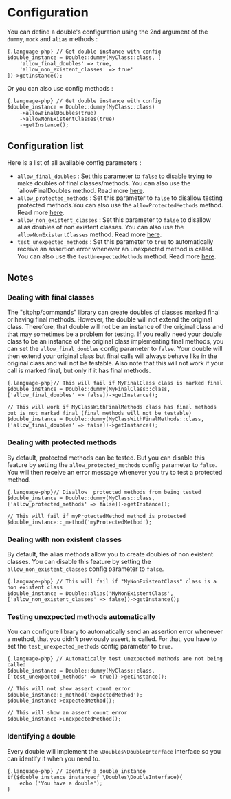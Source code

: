 # Configuration
You can define a double's configuration using the 2nd argument of the `dummy`, `mock` and `alias` methods :

    {.language-php} // Get double instance with config
    $double_instance = Double::dummy(MyClass::class, [
        'allow_final_doubles' => true,
        'allow_non_existent_classes' => true'
    ])->getInstance();

Or you can also use config methods :   

    {.language-php} // Get double instance with config
    $double_instance = Double::dummy(MyClass::class)
        ->allowFinalDoubles(true)
        ->allowNonExistentClasses(true)
        ->getInstance();
    
## Configuration list
Here is a list of all available config parameters :

- `allow_final_doubles` : Set this parameter to `false` to disable trying to make doubles of final classes/methods. You can also use the `allowFinalDoubles method. Read more [here](#dealing-with-final-classes).
- `allow_protected_methods` : Set this parameter to `false` to disallow testing protected methods.You can also use the `allowProtectedMethods` method. Read more [here](#dealing-with-protected-methods).
- `allow_non_existent_classes` : Set this parameter to `false` to disallow alias doubles of non existent classes. You can also use the `allowNonExistentClasses` method. Read more [here](#dealing-with-non-existent-methods).
- `test_unexpected_methods` : Set this parameter to `true` to automatically receive an assertion error whenever an unexpected method is called. You can also use the `testUnexpectedMethods` method. Read more [here](#testing-unexpected-methods-automatically).

## Notes

### Dealing with final classes
The "sitphp/commands" library can create doubles of classes marked final or having final methods. However, the double will not extend the original class. Therefore, that double will not be an instance of the original class and that may sometimes be a problem for testing.
If you really need your double class to be an instance of the original class implementing final methods, you can set the `allow_final_doubles` config parameter to `false`. Your double will then extend your original class but final calls will always behave like in the original class and will not be testable. Also note that this will not work if your call is marked final, but only if it has final methods.

    {.language-php}// This will fail if MyFinalClass class is marked final
    $double_instance = Double::dummy(MyFinalClass::class, ['allow_final_doubles' => false])->getInstance();
    
    // This will work if MyClassWithFinalMethods class has final methods but is not marked final (final methods will not be testable)
    $double_instance = Double::dummy(MyClassWithFinalMethods::class, ['allow_final_doubles' => false])->getInstance();
  
### Dealing with protected methods
By default, protected methods can be tested. But you can disable this feature by setting the `allow_protected_methods` config parameter to `false`. You will then receive an error message whenever you try to test a protected method.
    
    {.language-php}// Disallow  protected methods from being tested
    $double_instance = Double::dummy(MyClass::class, ['allow_protected_methods' => false])->getInstance();
    
    // This will fail if myProtectedMethod method is protected
    $double_instance::_method('myProtectedMethod');
    
### Dealing with non existent classes
By default, the alias methods allow you to create doubles of non existent classes. You can disable this feature by setting the `allow_non_existent_classes` config parameter to `false`.
    
    {.language-php} // This will fail if "MyNonExistentClass" class is a non existent class
    $double_instance = Double::alias('MyNonExistentClass', ['allow_non_existent_classes' => false])->getInstance();
    
### Testing unexpected methods automatically
You can configure library to automatically send an assertion error whenever a method, that you didn't previously assert, is called. For that, you have to set the `test_unexpected_methods` config parameter to `true`.
            
    {.language-php} // Automatically test unexpected methods are not being called
    $double_instance = Double::dummy(MyClass::class, ['test_unexpected_methods' => true])->getInstance();
    
    // This will not show assert count error
    $double_instance::_method('expectedMethod');
    $double_instance->expectedMethod();
    
    // This will show an assert count error
    $double_instance->unexpectedMethod();

       
### Identifying a double
Every double will implement the `\Doubles\DoubleInterface` interface so you can identify it when you need to.
    
    {.language-php} // Identify a double instance
    if($double_instance instanceof \Doubles\DoubleInterface){
        echo ('You have a double');
    }